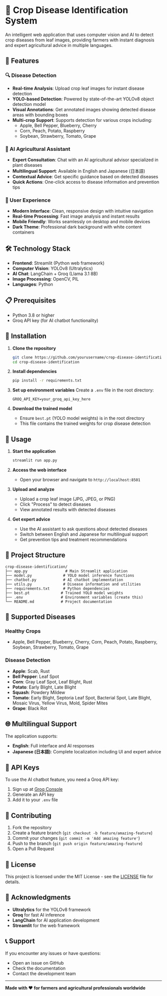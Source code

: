 # 🌾 Crop Disease Identification System

An intelligent web application that uses computer vision and AI to detect crop diseases from leaf images, providing farmers with instant diagnosis and expert agricultural advice in multiple languages.

## 🚀 Features

### 🔍 Disease Detection
- **Real-time Analysis**: Upload crop leaf images for instant disease detection
- **YOLO-based Detection**: Powered by state-of-the-art YOLOv8 object detection model
- **Visual Annotations**: Get annotated images showing detected disease areas with bounding boxes
- **Multi-crop Support**: Supports detection for various crops including:
  - Apple, Bell Pepper, Blueberry, Cherry
  - Corn, Peach, Potato, Raspberry
  - Soybean, Strawberry, Tomato, Grape

### 🤖 AI Agricultural Assistant
- **Expert Consultation**: Chat with an AI agricultural advisor specialized in plant diseases
- **Multilingual Support**: Available in English and Japanese (日本語)
- **Contextual Advice**: Get specific guidance based on detected diseases
- **Quick Actions**: One-click access to disease information and prevention tips

### 🎨 User Experience
- **Modern Interface**: Clean, responsive design with intuitive navigation
- **Real-time Processing**: Fast image analysis and instant results
- **Mobile Friendly**: Works seamlessly on desktop and mobile devices
- **Dark Theme**: Professional dark background with white content containers

## 🛠️ Technology Stack

- **Frontend**: Streamlit (Python web framework)
- **Computer Vision**: YOLOv8 (Ultralytics)
- **AI Chat**: LangChain + Groq (Llama 3.1 8B)
- **Image Processing**: OpenCV, PIL
- **Languages**: Python

## 📋 Prerequisites

- Python 3.8 or higher
- Groq API key (for AI chatbot functionality)

## 🔧 Installation

1. **Clone the repository**
   ```bash
   git clone https://github.com/yourusername/crop-disease-identification.git
   cd crop-disease-identification
   ```

2. **Install dependencies**
   ```bash
   pip install -r requirements.txt
   ```

3. **Set up environment variables**
   Create a `.env` file in the root directory:
   ```env
   GROQ_API_KEY=your_groq_api_key_here
   ```

4. **Download the trained model**
   - Ensure `best.pt` (YOLO model weights) is in the root directory
   - This file contains the trained weights for crop disease detection

## 🚀 Usage

1. **Start the application**
   ```bash
   streamlit run app.py
   ```

2. **Access the web interface**
   - Open your browser and navigate to `http://localhost:8501`

3. **Upload and analyze**
   - Upload a crop leaf image (JPG, JPEG, or PNG)
   - Click "Process" to detect diseases
   - View annotated results with detected diseases

4. **Get expert advice**
   - Use the AI assistant to ask questions about detected diseases
   - Switch between English and Japanese for multilingual support
   - Get prevention tips and treatment recommendations

## 📁 Project Structure

```
crop-disease-identification/
├── app.py                 # Main Streamlit application
├── model.py              # YOLO model inference functions
├── chatbot.py            # AI chatbot implementation
├── utils.py              # Disease information and utilities
├── requirements.txt      # Python dependencies
├── best.pt              # Trained YOLO model weights
├── .env                 # Environment variables (create this)
└── README.md            # Project documentation
```

## 🎯 Supported Diseases

### Healthy Crops
- Apple, Bell Pepper, Blueberry, Cherry, Corn, Peach, Potato, Raspberry, Soybean, Strawberry, Tomato, Grape

### Disease Detection
- **Apple**: Scab, Rust
- **Bell Pepper**: Leaf Spot
- **Corn**: Gray Leaf Spot, Leaf Blight, Rust
- **Potato**: Early Blight, Late Blight
- **Squash**: Powdery Mildew
- **Tomato**: Early Blight, Septoria Leaf Spot, Bacterial Spot, Late Blight, Mosaic Virus, Yellow Virus, Mold, Spider Mites
- **Grape**: Black Rot

## 🌐 Multilingual Support

The application supports:
- **English**: Full interface and AI responses
- **Japanese (日本語)**: Complete localization including UI and expert advice

## 🔑 API Keys

To use the AI chatbot feature, you need a Groq API key:
1. Sign up at [Groq Console](https://console.groq.com/)
2. Generate an API key
3. Add it to your `.env` file

## 🤝 Contributing

1. Fork the repository
2. Create a feature branch (`git checkout -b feature/amazing-feature`)
3. Commit your changes (`git commit -m 'Add amazing feature'`)
4. Push to the branch (`git push origin feature/amazing-feature`)
5. Open a Pull Request

## 📄 License

This project is licensed under the MIT License - see the [LICENSE](LICENSE) file for details.

## 🙏 Acknowledgments

- **Ultralytics** for the YOLOv8 framework
- **Groq** for fast AI inference
- **LangChain** for AI application development
- **Streamlit** for the web framework

## 📞 Support

If you encounter any issues or have questions:
- Open an issue on GitHub
- Check the documentation
- Contact the development team

---

**Made with ❤️ for farmers and agricultural professionals worldwide**
